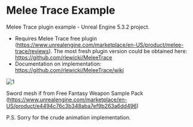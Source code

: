 # Melee Trace Example

Melee Trace plugin example - Unreal Engine 5.3.2 project.

* Requires Melee Trace free plugin (https://www.unrealengine.com/marketplace/en-US/product/melee-trace/reviews). The most fresh plugin version could be obtained here: https://github.com/rlewicki/MeleeTrace
* Documentation on implementation: https://github.com/rlewicki/MeleeTrace/wiki

![1](https://github.com/rlewicki/MeleeTrace/assets/287909/e465de1a-4290-4027-8a45-efd52a9f9f00)

Sword mesh if from Free Fantasy Weapon Sample Pack (https://www.unrealengine.com/marketplace/en-US/product/e4494c76c3b348aba7ef9b263a6dd496)

P.S. Sorry for the crude animation implementation.
